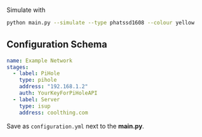 <p align="center">
  <img src="https://github.com/soup-bowl/swan-monitor/assets/11209477/2ef83f8e-0a1f-4fa7-a863-c77a69ee1a2e" alt="" />
</p>

Simulate with

```bash
python main.py --simulate --type phatssd1608 --colour yellow
```

## Configuration Schema

```yml
name: Example Network
stages:
  - label: PiHole
    type: pihole
    address: "192.168.1.2"
    auth: YourKeyForPiHoleAPI
  - label: Server
    type: isup
    address: coolthing.com
```

Save as `configuration.yml` next to the **main.py**. 
